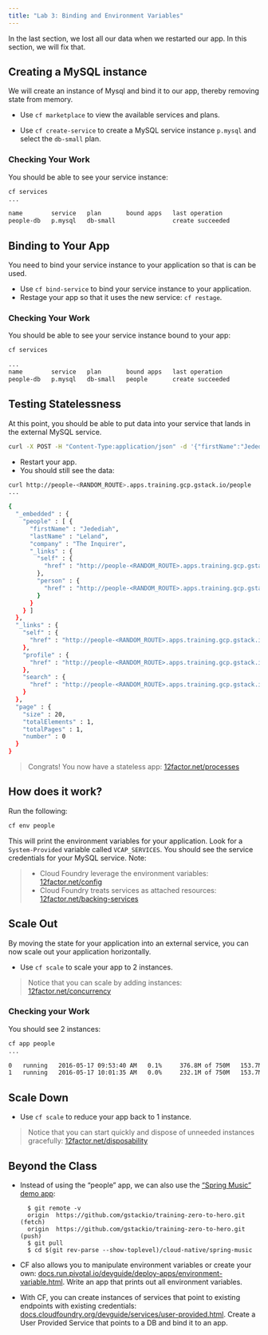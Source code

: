 ```yaml
---
title: "Lab 3: Binding and Environment Variables"
---
```


In the last section, we lost all our data when we restarted our app.  In this
section, we will fix that.

## Creating a MySQL instance

We will create an instance of Mysql and bind it to our app, thereby removing
state from memory.

* Use `cf marketplace` to view the available services and plans.

* Use `cf create-service` to create a MySQL service instance `p.mysql` and
  select the `db-small` plan.

### Checking Your Work

You should be able to see your service instance:

```sh
cf services
...

name        service   plan       bound apps   last operation
people-db   p.mysql   db-small                create succeeded
```

## Binding to Your App

You need to bind your service instance to your application so that is can be used.

* Use `cf bind-service` to bind your service instance to your application.
* Restage your app so that it uses the new service: `cf restage`.

### Checking Your Work

You should be able to see your service instance bound to your app:

```sh
cf services

...
name        service   plan       bound apps   last operation
people-db   p.mysql   db-small   people       create succeeded
```

## Testing Statelessness

At this point, you should be able to put data into your service that lands in
the external MySQL service.

```sh
curl -X POST -H "Content-Type:application/json" -d '{"firstName":"Jedediah,", "lastName":"Leland", "company":"The Inquirer"}' http://people-<RANDOM_ROUTE>.apps.training.gcp.gstack.io/people
```

* Restart your app.
* You should still see the data:

```sh
curl http://people-<RANDOM_ROUTE>.apps.training.gcp.gstack.io/people
...

{
  "_embedded" : {
    "people" : [ {
      "firstName" : "Jedediah",
      "lastName" : "Leland",
      "company" : "The Inquirer",
      "_links" : {
        "self" : {
          "href" : "http://people-<RANDOM_ROUTE>.apps.training.gcp.gstack.io/people/2"
        },
        "person" : {
          "href" : "http://people-<RANDOM_ROUTE>.apps.training.gcp.gstack.io/people/2"
        }
      }
    } ]
  },
  "_links" : {
    "self" : {
      "href" : "http://people-<RANDOM_ROUTE>.apps.training.gcp.gstack.io/people"
    },
    "profile" : {
      "href" : "http://people-<RANDOM_ROUTE>.apps.training.gcp.gstack.io/profile/people"
    },
    "search" : {
      "href" : "http://people-<RANDOM_ROUTE>.apps.training.gcp.gstack.io/people/search"
    }
  },
  "page" : {
    "size" : 20,
    "totalElements" : 1,
    "totalPages" : 1,
    "number" : 0
  }
}
```

> Congrats!  You now have a stateless app:
> <a href="http://12factor.net/processes" target="_blank">12factor.net/processes</a>

## How does it work?

Run the following:

```sh
cf env people
```

This will print the environment variables for your application.  Look for a
`System-Provided` variable called `VCAP_SERVICES`.  You should see the service
credentials for your MySQL service.  Note:

> * Cloud Foundry leverage the environment variables:
> <a href="http://12factor.net/config" target="_blank">12factor.net/config</a>
> * Cloud Foundry treats services as attached resources:
> <a href="http://12factor.net/backing-services" target="_blank">12factor.net/backing-services</a>


## Scale Out

By moving the state for your application into an external service, you can now
scale out your application horizontally.

* Use `cf scale` to scale your app to 2 instances.

> Notice that you can scale by adding instances:
> <a href="http://12factor.net/concurrency" target="_blank">12factor.net/concurrency</a>

### Checking your Work

You should see 2 instances:

```sh
cf app people
...

0   running   2016-05-17 09:53:40 AM   0.1%     376.8M of 750M   153.7M of 512M
1   running   2016-05-17 10:01:35 AM   0.0%     232.1M of 750M   153.7M of 512M
```

## Scale Down

* Use `cf scale` to reduce your app back to 1 instance.

> Notice that you can start quickly and dispose of unneeded instances gracefully:
> <a href="http://12factor.net/disposability" target="_blank">12factor.net/disposability</a>

## Beyond the Class


* Instead of using the “people” app, we can also use the
  [“Spring Music” demo app](https://github.com/cloudfoundry-samples/spring-music):

        $ git remote -v
        origin  https://github.com/gstackio/training-zero-to-hero.git (fetch)
        origin  https://github.com/gstackio/training-zero-to-hero.git (push)
        $ git pull
        $ cd $(git rev-parse --show-toplevel)/cloud-native/spring-music

* CF also allows you to manipulate environment variables or create your own:
  <a href="https://docs.cloudfoundry.org/devguide/deploy-apps/environment-variable.html"
  target="_blank">docs.run.pivotal.io/devguide/deploy-apps/environment-variable.html</a>.
  Write an app that prints out all environment variables.

* With CF, you can create instances of services that point to existing endpoints with existing credentials:
  <a href="http://docs.cloudfoundry.org/devguide/services/user-provided.html" target="_blank">docs.cloudfoundry.org/devguide/services/user-provided.html</a>.
  Create a User Provided Service that points to a DB and bind it to an app.
